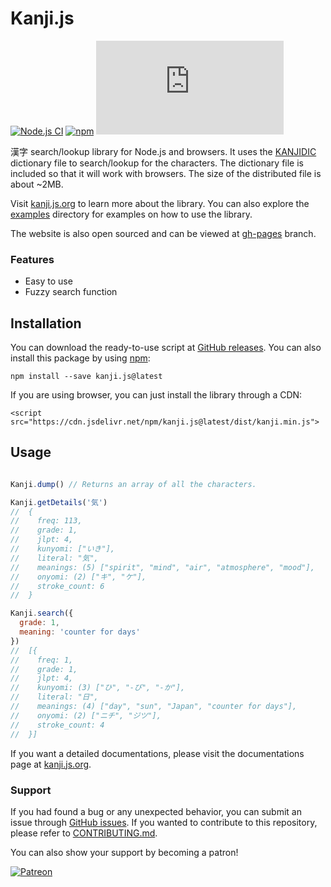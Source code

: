 
# Kanji.js

[![Node.js CI](https://github.com/eidoriantan/kanji.js/workflows/Node.js%20CI/badge.svg)](https://github.com/eidoriantan/kanji.js/actions?query=workflow%3A%22Node.js+CI%22)
[![npm](https://img.shields.io/npm/v/kanji.js/latest?registry_uri=https%3A%2F%2Fregistry.npmjs.com%2Fkanji.js&label=kanji.js@latest)](https://npmjs.com/kanji.js)
[![GitHub](https://img.shields.io/github/license/eidoriantan/kanji.js)](https://github.com/eidoriantan/kanji.js/blob/master/LICENSE.txt)

漢字 search/lookup library for Node.js and browsers. It uses the [KANJIDIC]
dictionary file to search/lookup for the characters. The dictionary file is
included so that it will work with browsers. The size of the distributed file
is about ~2MB.

Visit [kanji.js.org][homepage] to learn more about the library. You can also
explore the
[examples](https://github.com/eidoriantan/kanji.js/tree/master/examples)
directory for examples on how to use the library.

The website is also open sourced and can be viewed at
[gh-pages](https://github.com/eidoriantan/kanji.js/tree/gh-pages) branch.

### Features
* Easy to use
* Fuzzy search function

## Installation
You can download the ready-to-use script at
[GitHub releases](https://github.com/eidoriantan/kanji.js/releases). You can
also install this package by using [npm](https://www.npmjs.com/):

```shell
npm install --save kanji.js@latest
```

If you are using browser, you can just install the library through a CDN:

```
<script src="https://cdn.jsdelivr.net/npm/kanji.js@latest/dist/kanji.min.js">
```

## Usage
```javascript

Kanji.dump() // Returns an array of all the characters.

Kanji.getDetails('気')
//  {
//    freq: 113,
//    grade: 1,
//    jlpt: 4,
//    kunyomi: ["いき"],
//    literal: "気",
//    meanings: (5) ["spirit", "mind", "air", "atmosphere", "mood"],
//    onyomi: (2) ["キ", "ケ"],
//    stroke_count: 6
//  }

Kanji.search({
  grade: 1,
  meaning: 'counter for days'
})
//  [{
//    freq: 1,
//    grade: 1,
//    jlpt: 4,
//    kunyomi: (3) ["ひ", "-び", "-か"],
//    literal: "日",
//    meanings: (4) ["day", "sun", "Japan", "counter for days"],
//    onyomi: (2) ["ニチ", "ジツ"],
//    stroke_count: 4
//  }]
```

If you want a detailed documentations, please visit the documentations page at
[kanji.js.org][docs].

### Support
If you had found a bug or any unexpected behavior, you can submit an issue
through [GitHub issues](https://github.com/eidoriantan/kanji.js/issues). If you
wanted to contribute to this repository, please refer to
[CONTRIBUTING.md](https://github.com/eidoriantan/kanji.js/blob/master/CONTRIBUTING.md).

You can also show your support by becoming a patron!

[![Patreon](https://c5.patreon.com/external/logo/become_a_patron_button.png)](https://www.patreon.com/eidoriantan)

[homepage]: https://kanji.js.org
[docs]: https://kanji.js.org/docs/
[KANJIDIC]: http://www.edrdg.org/wiki/index.php/KANJIDIC_Project
